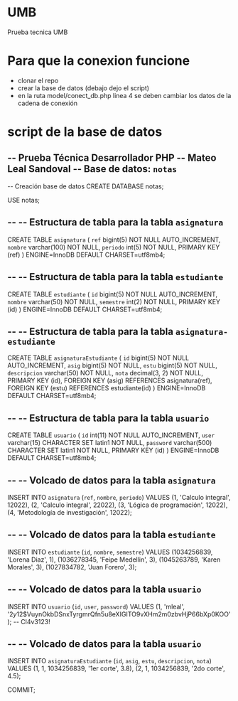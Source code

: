 # UMB
Prueba tecnica UMB

# Para que la conexion funcione
  - clonar el repo
  - crear la base de datos (debajo dejo el script)
  - en la ruta model/conect_db.php linea 4 se deben cambiar los datos de la cadena de conexión

# script de la base de datos

-- Prueba Técnica Desarrollador PHP 
-- Mateo Leal Sandoval
-- Base de datos: `notas`
--

-- Creación base de datos
CREATE DATABASE notas;

USE notas;

--
-- Estructura de tabla para la tabla `asignatura`
--

CREATE TABLE `asignatura` (
  `ref` bigint(5) NOT NULL AUTO_INCREMENT,
  `nombre` varchar(100) NOT NULL,
  `periodo` int(5) NOT NULL,
  PRIMARY KEY (ref)
) ENGINE=InnoDB DEFAULT CHARSET=utf8mb4;

--
-- Estructura de tabla para la tabla `estudiante`
--

CREATE TABLE `estudiante` (
  `id` bigint(5) NOT NULL AUTO_INCREMENT,
  `nombre` varchar(50) NOT NULL,
  `semestre` int(2) NOT NULL,
  PRIMARY KEY (id)
) ENGINE=InnoDB DEFAULT CHARSET=utf8mb4;

--
-- Estructura de tabla para la tabla `asignatura-estudiante`
--

CREATE TABLE `asignaturaEstudiante` (
  `id` bigint(5) NOT NULL AUTO_INCREMENT,
  `asig` bigint(5) NOT NULL,
  `estu` bigint(5) NOT NULL,
  `descripcion` varchar(50) NOT NULL,
  `nota` decimal(3, 2) NOT NULL,
  PRIMARY KEY (id),
  FOREIGN KEY (asig) REFERENCES asignatura(ref),
  FOREIGN KEY (estu) REFERENCES estudiante(id)
) ENGINE=InnoDB DEFAULT CHARSET=utf8mb4;

--
-- Estructura de tabla para la tabla `usuario`
--

CREATE TABLE `usuario` (
  `id` int(11) NOT NULL AUTO_INCREMENT,
  `user` varchar(15) CHARACTER SET latin1 NOT NULL,
  `password` varchar(500) CHARACTER SET latin1 NOT NULL,
  PRIMARY KEY (id)
) ENGINE=InnoDB DEFAULT CHARSET=utf8mb4;

--
-- Volcado de datos para la tabla `asignatura`
--

INSERT INTO `asignatura` (`ref`, `nombre`, `periodo`) VALUES
(1, 'Calculo integral', 12022),
(2, 'Calculo integral', 22022),
(3, 'Lógica de programación', 12022),
(4, 'Metodología de investigación', 12022);

--
-- Volcado de datos para la tabla `estudiante`
--

INSERT INTO `estudiante` (`id`, `nombre`, `semestre`) VALUES
(1034256839, 'Lorena Diaz', 1),
(1036278345, 'Feipe Medellin', 3),
(1045263789, 'Karen Morales', 3),
(1027834782, 'Juan Forero', 3);

--
-- Volcado de datos para la tabla `usuario`
--

INSERT INTO `usuario` (`id`, `user`, `password`) VALUES
(1, 'mleal', '$2y$12$VuynOkbDSnxTyrgmrQfn5u8eXIGITO9vXHm2m0zbvHjP66bXp0KOO');
-- Cl4v3123!

--
-- Volcado de datos para la tabla `usuario`
--

INSERT INTO `asignaturaEstudiante` (`id`, `asig`, `estu`, `descripcion`, `nota`) VALUES
(1, 1, 1034256839, '1er corte', 3.8),
(2, 1, 1034256839, '2do corte', 4.5);

COMMIT;
